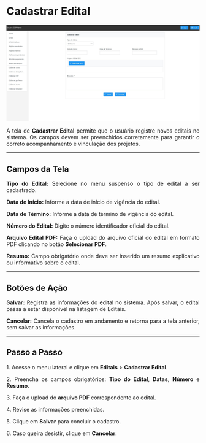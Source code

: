 # Cadastrar Edital

<p align="center">
  <img src="/csp/imagens_csp/cadastrar_edital_2.jpg" alt="Tela Cadastrar Edital (CSP)" width="600">
</p>

<p align="justify">
A tela de <b>Cadastrar Edital</b> permite que o usuário registre novos editais no sistema. Os campos devem ser preenchidos corretamente para garantir o correto acompanhamento e vinculação dos projetos.
</p>

---

## Campos da Tela

<p align="justify">
<b>Tipo do Edital:</b> Selecione no menu suspenso o tipo de edital a ser cadastrado.
</p>

<p align="justify">
<b>Data de Início:</b> Informe a data de início de vigência do edital.
</p>

<p align="justify">
<b>Data de Término:</b> Informe a data de término de vigência do edital.
</p>

<p align="justify">
<b>Número do Edital:</b> Digite o número identificador oficial do edital.
</p>

<p align="justify">
<b>Arquivo Edital PDF:</b> Faça o upload do arquivo oficial do edital em formato PDF clicando no botão <b>Selecionar PDF</b>.
</p>

<p align="justify">
<b>Resumo:</b> Campo obrigatório onde deve ser inserido um resumo explicativo ou informativo sobre o edital.
</p>

---

## Botões de Ação

<p align="justify">
<b>Salvar:</b> Registra as informações do edital no sistema. Após salvar, o edital passa a estar disponível na listagem de Editais.
</p>

<p align="justify">
<b>Cancelar:</b> Cancela o cadastro em andamento e retorna para a tela anterior, sem salvar as informações.
</p>

---

## Passo a Passo

<p align="justify">1. Acesse o menu lateral e clique em <b>Editais</b> > <b>Cadastrar Edital</b>.</p>  
<p align="justify">2. Preencha os campos obrigatórios: <b>Tipo do Edital</b>, <b>Datas</b>, <b>Número</b> e <b>Resumo</b>.</p>  
<p align="justify">3. Faça o upload do <b>arquivo PDF</b> correspondente ao edital.</p>  
<p align="justify">4. Revise as informações preenchidas.</p>  
<p align="justify">5. Clique em <b>Salvar</b> para concluir o cadastro.</p>  
<p align="justify">6. Caso queira desistir, clique em <b>Cancelar</b>.</p>  


